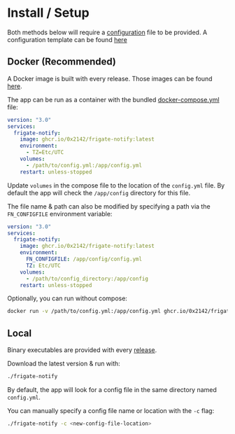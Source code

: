 # Install / Setup

Both methods below will require a [configuration](config.md) file to be provided. A configuration template can be found [here](config.md#sample-config)

## Docker (Recommended)

A Docker image is built with every release. Those images can be found [here](https://github.com/0x2142/frigate-notify/pkgs/container/frigate-notify).

The app can be run as a container with the bundled [docker-compose.yml](https://github.com/0x2142/frigate-notify/blob/main/docker-compose.yml) file:

```yaml
version: "3.0"
services:
  frigate-notify:
    image: ghcr.io/0x2142/frigate-notify:latest
    environment:
      - TZ=Etc/UTC
    volumes:
      - /path/to/config.yml:/app/config.yml
    restart: unless-stopped
```

Update `volumes` in the compose file to the location of the `config.yml` file. By default the app will check the `/app/config` directory for this file.

The file name & path can also be modified by specifying a path via the `FN_CONFIGFILE` environment variable:

```yaml
version: "3.0"
services:
  frigate-notify:
    image: ghcr.io/0x2142/frigate-notify:latest
    environment:
      FN_CONFIGFILE: /app/config/config.yml
      TZ: Etc/UTC
    volumes:
      - /path/to/config_directory:/app/config
    restart: unless-stopped
```

Optionally, you can run without compose:

```bash
docker run -v /path/to/config.yml:/app/config.yml ghcr.io/0x2142/frigate-notify:latest
```

## Local

Binary executables are provided with every [release](https://github.com/0x2142/frigate-notify/releases).

Download the latest version & run with:

```bash
./frigate-notify
```

By default, the app will look for a config file in the same directory named `config.yml`.

You can manually specify a config file name or location with the `-c` flag:

```bash
./frigate-notify -c <new-config-file-location>
```
